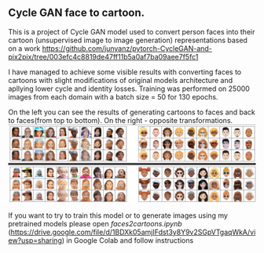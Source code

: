 ## Cycle GAN face to cartoon.
This is a project of Cycle GAN model used to convert person faces into their cartoon (unsupervised image to image generation) representations based on a work https://github.com/junyanz/pytorch-CycleGAN-and-pix2pix/tree/003efc4c8819de47ff11b5a0af7ba09aee7f5fc1

I have managed to achieve some visible results with converting faces to cartoons with slight modifications of original models architecture and apllying lower cycle and identity losses. Training was performed on 25000 images from each domain with a batch size = 50 for 130 epochs.

On the left you can see the results of generating cartoons to faces and back to faces(from top to bottom). On the right - opposite transformations.
![plot](./results.png)

If you want to try to train this model or to generate images using my pretrained models please open *faces2cartoons.ipynb* (https://drive.google.com/file/d/1BDXk05amjIFdst3y8Y9v2SGpVTgaqWkA/view?usp=sharing) in Google Colab and follow instructions
